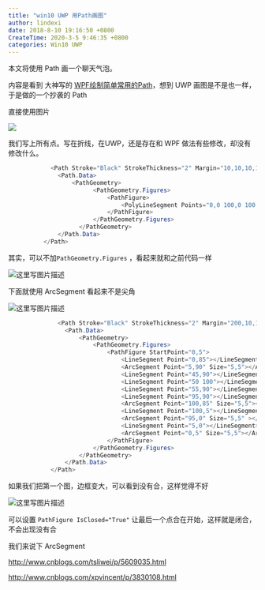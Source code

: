 ```yaml
---
title: "win10 UWP 用Path画图"
author: lindexi
date: 2018-8-10 19:16:50 +0800
CreateTime: 2020-3-5 9:46:35 +0800
categories: Win10 UWP
---
```


本文将使用 Path 画一个聊天气泡。
<!-- csdn -->

<!--more-->



<div id="toc"></div>

内容是看到 大神写的 [WPF绘制简单常用的Path](http://www.cnblogs.com/tsliwei/p/5609035.html)，想到 UWP 画图是不是也一样，于是做的一个抄袭的 Path

直接使用图片

![](http://image.acmx.xyz/65fb6078-c169-4ce3-cdd9-e35752d07be0%2F2018314202433.jpg)

我们写上所有点。写在折线，在UWP，还是存在和 WPF 做法有些修改，却没有修改什么。


```csharp
            <Path Stroke="Black" StrokeThickness="2" Margin="10,10,10,10">
              <Path.Data>
                  <PathGeometry>
                        <PathGeometry.Figures>
                            <PathFigure>
                                <PolyLineSegment Points="0,0 100,0 100,90 55,90 50,100 45,90 0,90 0,0"></PolyLineSegment>
                            </PathFigure>
                        </PathGeometry.Figures>
                    </PathGeometry>
              </Path.Data>
          </Path>
```

其实，可以不加`PathGeometry.Figures` ，看起来就和之前代码一样

![这里写图片描述](http://img.blog.csdn.net/20170122150822837?watermark/2/text/aHR0cDovL2Jsb2cuY3Nkbi5uZXQvbGluZGV4aV9nZA==/font/5a6L5L2T/fontsize/400/fill/I0JBQkFCMA==/dissolve/70/gravity/SouthEast)

下面就使用 ArcSegment 看起来不是尖角

![这里写图片描述](http://img.blog.csdn.net/20170122151858822?watermark/2/text/aHR0cDovL2Jsb2cuY3Nkbi5uZXQvbGluZGV4aV9nZA==/font/5a6L5L2T/fontsize/400/fill/I0JBQkFCMA==/dissolve/70/gravity/SouthEast)


```csharp
              <Path Stroke="Black" StrokeThickness="2" Margin="200,10,10,10">
                <Path.Data>
                    <PathGeometry>
                        <PathGeometry.Figures>
                            <PathFigure StartPoint="0,5">
                                <LineSegment Point="0,85"></LineSegment>
                                <ArcSegment Point="5,90" Size="5,5"></ArcSegment>
                                <LineSegment Point="45,90"></LineSegment>
                                <LineSegment Point="50 100"></LineSegment>
                                <LineSegment Point="55,90"></LineSegment>
                                <LineSegment Point="95,90"></LineSegment>
                                <ArcSegment Point="100,85" Size="5,5"></ArcSegment>
                                <LineSegment Point="100,5"></LineSegment>
                                <ArcSegment Point="95,0" Size="5,5" ></ArcSegment>
                                <LineSegment Point="5,0"></LineSegment>
                                <ArcSegment Point="0,5" Size="5,5"></ArcSegment>
                            </PathFigure>
                        </PathGeometry.Figures>
                    </PathGeometry>
                </Path.Data>
            </Path>

```

如果我们把第一个图，边框变大，可以看到没有合，这样觉得不好

![这里写图片描述](http://img.blog.csdn.net/20170122152402395?watermark/2/text/aHR0cDovL2Jsb2cuY3Nkbi5uZXQvbGluZGV4aV9nZA==/font/5a6L5L2T/fontsize/400/fill/I0JBQkFCMA==/dissolve/70/gravity/SouthEast)

可以设置 `PathFigure IsClosed="True"` 让最后一个点合在开始，这样就是闭合，不会出现没有合

我们来说下 ArcSegment 






http://www.cnblogs.com/tsliwei/p/5609035.html

http://www.cnblogs.com/xpvincent/p/3830108.html

